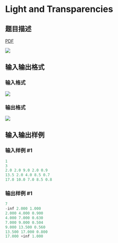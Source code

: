 # Light and Transparencies

## 题目描述

[problemUrl]: https://uva.onlinejudge.org/index.php?option=com_onlinejudge&Itemid=8&category=10&page=show_problem&problem=778

[PDF](https://uva.onlinejudge.org/external/8/p837.pdf)

![](https://cdn.luogu.com.cn/upload/vjudge_pic/UVA837/2392fed207204a72ffb6e9aba65d33143034cfda.png)

## 输入输出格式

### 输入格式

![](https://cdn.luogu.com.cn/upload/vjudge_pic/UVA837/55a7e9782524e1b9aa42dea92dc12167b0c813e0.png)

### 输出格式

![](https://cdn.luogu.com.cn/upload/vjudge_pic/UVA837/775d99b5ec03d9c02fdbcc798e32b1904f294c64.png)

## 输入输出样例

### 输入样例 #1

```cpp
1
3
2.0 2.0 9.0 2.0 0.9
13.5 2.0 4.0 8.5 0.7
17.0 10.0 7.0 8.5 0.8
```


### 输出样例 #1

```cpp
7
-inf 2.000 1.000
2.000 4.000 0.900
4.000 7.000 0.630
7.000 9.000 0.504
9.000 13.500 0.560
13.500 17.000 0.800
17.000 +inf 1.000
```


